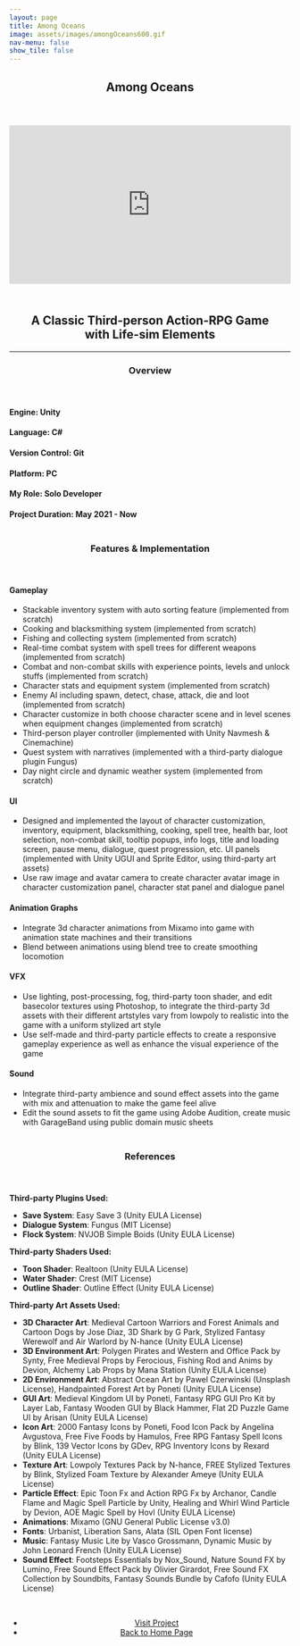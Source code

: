 ```yaml
---
layout: page
title: Among Oceans
image: assets/images/amongOceans600.gif
nav-menu: false
show_tile: false
---
```


<!-- Main -->
<div id="main" class="alt">

<!-- Title -->
<section id="one">
	<div class="inner">
		<header class="major">
			<h1>Among Oceans</h1>
		</header>	

<!-- Video -->
<div style="padding:56.25% 0 0 0;position:relative;">
	<iframe src="https://player.vimeo.com/video/661753595?h=18c5b07b38&amp;badge=0&amp;autopause=0&amp;player_id=0&amp;app_id=58479" frameborder="0" allow="autoplay; fullscreen; picture-in-picture" allowfullscreen style="position:absolute;top:0;left:0;width:100%;height:100%;" title="Devlog | Among Oceans" name="iframe_a">
	</iframe>
</div><script src="https://player.vimeo.com/api/player.js"></script>

<!-- Subtitle -->
<h2 id="subtitle"><center> <br> A Classic Third-person Action-RPG Game <br> with Life-sim Elements</center></h2>

<hr class="major" />

<!-- Overview -->
<header class="major"><h3>Overview</h3></header>

<div class="row">
	<div class="4u 12u$(medium)">
		<h4><i class="fa fa-gears" aria-hidden="true"></i> Engine: Unity </h4>
	</div>
	<div class="4u 12u$(medium)">
		<h4><i class="fa fa-code" aria-hidden="true"></i> Language: C# </h4>
	</div>
	<div class="4u 12u$(medium)">
		<h4><i class="fa fa-history" aria-hidden="true"></i> Version Control: Git </h4>
	</div>
	<div class="4u 12u$(medium)">
		<h4><i class="fa fa-desktop" aria-hidden="true"></i> Platform: PC </h4>
	</div>
	<div class="4u 12u$(medium)">
		<h4><i class="fa fa-smile-o" aria-hidden="true"></i> My Role: Solo Developer </h4>
	</div>
	<div class="4u 12u$(medium)">
		<h4><i class="fa fa-calendar" aria-hidden="true"></i> Project Duration: May 2021 - Now </h4>
	</div>
</div>

<!-- Features -->
<header class="major"><h3> <br/> Features & Implementation</h3></header>

<h4>Gameplay</h4>

<ul>
	<li>Stackable inventory system with auto sorting feature (implemented from scratch) </li>
	<li>Cooking and blacksmithing system (implemented from scratch) </li>
	<li>Fishing and collecting system (implemented from scratch) </li>
	<li>Real-time combat system with spell trees for different weapons (implemented from scratch) </li>
	<li>Combat and non-combat skills with experience points, levels and unlock stuffs (implemented from scratch)  </li>
	<li>Character stats and equipment system (implemented from scratch) </li>
	<li>Enemy AI including spawn, detect, chase, attack, die and loot (implemented from scratch) </li>
	<li>Character customize in both choose character scene and in level scenes when equipment changes (implemented from scratch) </li>
	<li>Third-person player controller (implemented with Unity Navmesh & Cinemachine) </li>
	<li>Quest system with narratives (implemented with a third-party dialogue plugin Fungus) </li>
	<li>Day night circle and dynamic weather system (implemented from scratch) </li>
</ul>

<h4>UI</h4>

<ul>
	<li>Designed and implemented the layout of character customization, inventory, equipment, blacksmithing, cooking, spell tree, health bar, loot selection, non-combat skill, tooltip popups, info logs, title and loading screen, pause menu, dialogue, quest progression, etc. UI panels (implemented with Unity UGUI and Sprite Editor, using third-party art assets) </li>
	<li>Use raw image and avatar camera to create character avatar image in character customization panel, character stat panel and dialogue panel </li>
</ul>

<h4>Animation Graphs</h4>

<ul>
	<li>Integrate 3d character animations from Mixamo into game with animation state machines and their transitions </li>
	<li>Blend between animations using blend tree to create smoothing locomotion </li>
</ul>

<h4>VFX</h4>

<ul>
	<li>Use lighting, post-processing, fog, third-party toon shader, and edit basecolor textures using Photoshop, to integrate the third-party 3d assets with their different artstyles vary from lowpoly to realistic into the game with a uniform stylized art style </li>
	<li>Use self-made and third-party particle effects to create a responsive gameplay experience as well as enhance the visual experience of the game</li>
</ul>

<h4>Sound</h4>

<ul>
	<li>Integrate third-party ambience and sound effect assets into the game with mix and attenuation to make the game feel alive </li>
	<li>Edit the sound assets to fit the game using Adobe Audition, create music with GarageBand using public domain music sheets </li>
</ul>

<!-- References -->
<header class="major"><h3> <br> References</h3></header>

<p><b>Third-party Plugins Used:</b></p>
<ul>
	<li><b>Save System</b>: Easy Save 3 (Unity EULA License) </li>
	<li><b>Dialogue System</b>: Fungus (MIT License) </li>
	<li><b>Flock System</b>: NVJOB Simple Boids (Unity EULA License) </li>
</ul>
<p><b>Third-party Shaders Used:</b></p>
<ul>
	<li><b>Toon Shader</b>: Realtoon (Unity EULA License) </li>
	<li><b>Water Shader</b>: Crest (MIT License) </li>
	<li><b>Outline Shader</b>: Outline Effect (Unity EULA License) </li>
</ul>
<p><b>Third-party Art Assets Used:</b></p>
<ul>
	<li><b>3D Character Art</b>: Medieval Cartoon Warriors and Forest Animals and Cartoon Dogs by Jose Diaz, 3D Shark by G Park, Stylized Fantasy Werewolf and Air Warlord by N-hance (Unity EULA License) </li>
	<li><b>3D Environment Art</b>: Polygen Pirates and Western and Office Pack by Synty, Free Medieval Props by Ferocious, Fishing Rod and Anims by Devion, Alchemy Lab Props by Mana Station (Unity EULA License) </li>
	<li><b>2D Environment Art</b>: Abstract Ocean Art by Pawel Czerwinski (Unsplash License), Handpainted Forest Art by Poneti (Unity EULA License) </li>
	<li><b>GUI Art</b>: Medieval Kingdom UI by Poneti, Fantasy RPG GUI Pro Kit by Layer Lab, Fantasy Wooden GUI by Black Hammer, Flat 2D Puzzle Game UI by Arisan (Unity EULA License) </li>
	<li><b>Icon Art</b>: 2000 Fantasy Icons by Poneti, Food Icon Pack by Angelina Avgustova, Free Five Foods by Hamulos, Free RPG Fantasy Spell Icons by Blink, 139 Vector Icons by GDev, RPG Inventory Icons by Rexard (Unity EULA License) </li>
	<li><b>Texture Art</b>: Lowpoly Textures Pack by N-hance, FREE Stylized Textures by Blink, Stylized Foam Texture by Alexander Ameye (Unity EULA License) </li>
	<li><b>Particle Effect</b>: Epic Toon Fx and Action RPG Fx by Archanor, Candle Flame and Magic Spell Particle by Unity, Healing and Whirl Wind Particle by Devion, AOE Magic Spell by Hovl (Unity EULA License) </li>
	<li><b>Animations</b>: Mixamo (GNU General Public License v3.0) </li>	
	<li><b>Fonts</b>: Urbanist, Liberation Sans, Alata (SIL Open Font license) </li>
	<li><b>Music</b>: Fantasy Music Lite by Vasco Grossmann, Dynamic Music by John Leonard French (Unity EULA License) </li>
	<li><b>Sound Effect</b>: Footsteps Essentials by Nox_Sound, Nature Sound FX by Lumino, Free Sound Effect Pack by Olivier Girardot, Free Sound FX Collection by Soundbits, Fantasy Sounds Bundle by Cafofo (Unity EULA License) </li>
</ul>
<br>

<!-- Project Site -->
<center><ul class="actions">
	<li><a href="https://brielley.itch.io/among-oceans" class="button next">Visit Project</a></li>
	<li><a href="{{ site.baseurl }}/#banner" class="button">Back to Home Page</a></li>
</ul></center>


</div>
</section>